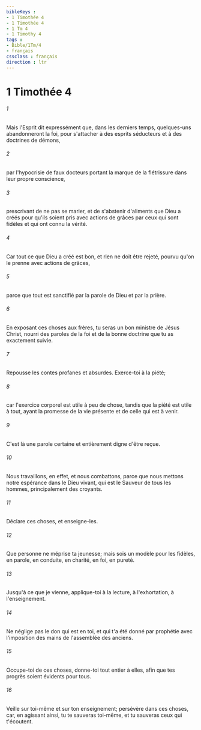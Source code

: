 ```yaml
---
bibleKeys : 
- 1 Timothée 4
- 1 Timothée 4
- 1 Tm 4
- 1 Timothy 4
tags : 
- Bible/1Tm/4
- français
cssclass : français
direction : ltr
---
```


# 1 Timothée 4

###### 1
Mais l'Esprit dit expressément que, dans les derniers temps, quelques-uns abandonneront la foi, pour s'attacher à des esprits séducteurs et à des doctrines de démons,
###### 2
par l'hypocrisie de faux docteurs portant la marque de la flétrissure dans leur propre conscience,
###### 3
prescrivant de ne pas se marier, et de s'abstenir d'aliments que Dieu a créés pour qu'ils soient pris avec actions de grâces par ceux qui sont fidèles et qui ont connu la vérité.
###### 4
Car tout ce que Dieu a créé est bon, et rien ne doit être rejeté, pourvu qu'on le prenne avec actions de grâces,
###### 5
parce que tout est sanctifié par la parole de Dieu et par la prière.
###### 6
En exposant ces choses aux frères, tu seras un bon ministre de Jésus Christ, nourri des paroles de la foi et de la bonne doctrine que tu as exactement suivie.
###### 7
Repousse les contes profanes et absurdes. Exerce-toi à la piété;
###### 8
car l'exercice corporel est utile à peu de chose, tandis que la piété est utile à tout, ayant la promesse de la vie présente et de celle qui est à venir.
###### 9
C'est là une parole certaine et entièrement digne d'être reçue.
###### 10
Nous travaillons, en effet, et nous combattons, parce que nous mettons notre espérance dans le Dieu vivant, qui est le Sauveur de tous les hommes, principalement des croyants.
###### 11
Déclare ces choses, et enseigne-les.
###### 12
Que personne ne méprise ta jeunesse; mais sois un modèle pour les fidèles, en parole, en conduite, en charité, en foi, en pureté.
###### 13
Jusqu'à ce que je vienne, applique-toi à la lecture, à l'exhortation, à l'enseignement.
###### 14
Ne néglige pas le don qui est en toi, et qui t'a été donné par prophétie avec l'imposition des mains de l'assemblée des anciens.
###### 15
Occupe-toi de ces choses, donne-toi tout entier à elles, afin que tes progrès soient évidents pour tous.
###### 16
Veille sur toi-même et sur ton enseignement; persévère dans ces choses, car, en agissant ainsi, tu te sauveras toi-même, et tu sauveras ceux qui t'écoutent.
